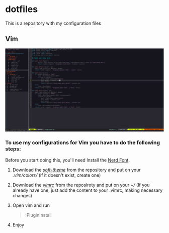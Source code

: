 # **dotfiles**
This is a repository with my configuration files 

## Vim
![Vim Print](myimage.png "Vim Print")

### To use my configurations for Vim you have to do the following steps:  

Before you start doing this, you'll need Install the [Nerd Font][font-install].

1. Download the *[soft-theme]* from the repository and put on your *.vim/colors/*  (if it doesn't exist, create one)
    
2. Download the *[vimrc]* from the reposiroty and put on your *~/* (If you already have one, just add the content to your .vimrc, making necessary changes)

3. Open vim and run
    >:PluginInstall

4. Enjoy
    

[font-install]: https://github.com/ryanoasis/nerd-fonts#font-installation
[soft-theme]: https://raw.githubusercontent.com/nivaldogmelo/dotfiles/master/vim/colors/soft-theme.vim
[vimrc]: https://raw.githubusercontent.com/nivaldogmelo/dotfiles/master/vim/.vimrc
